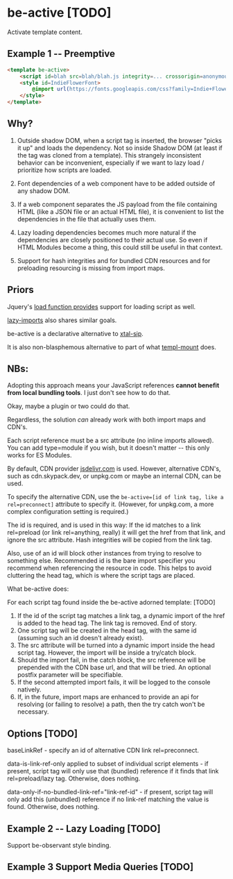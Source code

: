 # be-active [TODO]

Activate template content.

## Example 1 -- Preemptive

```html
<template be-active>
    <script id=blah src=blah/blah.js integrity=... crossorigin=anonymous></script>
    <style id=IndieFlowerFont>
        @import url(https://fonts.googleapis.com/css?family=Indie+Flower);
    </style>
</template>
```

## Why?  

1.  Outside shadow DOM, when a script tag is inserted, the browser "picks it up" and loads the dependency.  Not so inside Shadow DOM (at least if the tag was cloned from a template).  This strangely inconsistent behavior can be inconvenient, especially if we want to lazy load / prioritize how scripts are loaded.

2.  Font dependencies of a web component have to be added outside of any shadow DOM.

3.  If a web component separates the JS payload from the file containing HTML (like a JSON file or an actual HTML file), it is convenient to list the dependencies in the file that actually uses them.

4.  Lazy loading dependencies becomes much more natural if the dependencies are closely positioned to their actual use.  So even if HTML Modules become a thing, this could still be useful in that context.  

5.  Support for hash integrities and for bundled CDN resources and for preloading resourcing is missing from import maps.

## Priors

Jquery's [load function provides](https://api.jquery.com/load/) support for loading script as well.

[lazy-imports](https://github.com/Polymer/lazy-imports) also shares similar goals.

be-active is a declarative alternative to [xtal-sip](https://github.com/bahrus/xtal-sip).

It is also non-blasphemous alternative to part of what [templ-mount](https://github.com/bahrus/templ-mount) does.


## **NBs:** 

Adopting this approach means your JavaScript references **cannot benefit from local bundling tools**.  I just don't see how to do that.  

Okay, maybe a plugin or two could do that.

Regardless, the solution *can* already work with both import maps and CDN's.

Each script reference must be a src attribute (no inline imports allowed).  You can add type=module if you wish, but it doesn't matter -- this only works for ES Modules.

By default, CDN provider [jsdelivr.com](https://www.jsdelivr.com/esm) is used.  However, alternative CDN's, such as cdn.skypack.dev, or unpkg.com or maybe an internal CDN, can be used.

To specify the alternative CDN, use the `be-active=[id of link tag, like a rel=preconnect]` attribute to specify it.  (However, for unpkg.com, a more complex configuration setting is required.)

The id is required, and is used in this way:  If the id matches to a link rel=preload (or link rel=anything, really) it will get the href from that link, and ignore the src attribute. Hash integrities will be copied from the link tag.

Also, use of an id will block other instances from trying to resolve to something else.  Recommended id is the bare import specifier you recommend when referencing the resource in code. This helps to avoid cluttering the head tag, which is where the script tags are placed.

What be-active does:

For each script tag found inside the be-active adorned template: [TODO]

1.  If the id of the script tag matches a link tag, a dynamic import of the href is added to the head tag.  The link tag is removed.  End of story.
2.  One script tag will be created in the head tag, with the same id (assuming such an id doesn't already exist).
2.  The src attribute will be turned into a dynamic import inside the head script tag.  However, the import will be inside a try/catch block.
3.  Should the import fail, in the catch block, the src reference will be prepended with the CDN base url, and that will be tried. An optional postfix parameter will be specifiable.
4.  If the second attempted import fails, it will be logged to the console natively.
5.  If, in the future, import maps are enhanced to provide an api for resolving (or failing to resolve) a path, then the try catch won't be necessary.


## Options [TODO]

baseLinkRef - specify an id of alternative CDN link rel=preconnect.

data-is-link-ref-only applied to subset of individual script elements - if present, script tag will only use that (bundled) reference if it finds that link rel=preload/lazy tag.  Otherwise, does nothing.

data-only-if-no-bundled-link-ref="link-ref-id" - if present, script tag will only add this (unbundled) reference if no link-ref matching the value is found.  Otherwise, does nothing.

## Example 2 -- Lazy Loading [TODO]

Support be-observant style binding.

## Example 3  Support Media Queries [TODO]



